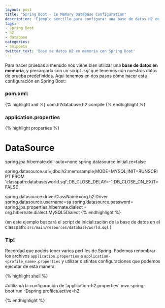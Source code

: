 ```yaml
---
layout: post
title: "Spring Boot - In Memory Database Configuration"
description: 'Ejemplo sencillo para configurar una base de datos H2 en memoria en Spring Boot. ¡Ideal para tests de integración!'
tags:
- Spring Boot
- h2
- database
categories:
- Snippets
twitter_text: 'Base de datos H2 en memoria con Spring Boot'
---
```


Para hacer pruebas a menudo nos viene bien utilizar una **base de datos en memoria**, y precargarla con un script _.sql_ que tenemos con nuestros datos de prueba predefinidos. Aqui tenemos en dos pasos cómo hacer esta configuración en Spring Boot:

### pom.xml:
{% highlight xml %}
<dependency>
    <groupId>com.h2database</groupId>
    <artifactId>h2</artifactId>
    <scope>compile</scope>
</dependency>
{% endhighlight %}
### application.properties
{% highlight properties %}

# DataSource

spring.jpa.hibernate.ddl-auto=none
spring.datasource.initialize=false

spring.datasource.url=jdbc:h2:mem:sample;MODE=MYSQL;INIT=RUNSCRIPT FROM 'classpath:database/world.sql';DB_CLOSE_DELAY=-1;DB_CLOSE_ON_EXIT=FALSE

spring.datasource.driverClassName=org.h2.Driver
spring.datasource.username=sa
spring.datasource.password=
spring.jpa.properties.hibernate.dialect = org.hibernate.dialect.MySQL5Dialect
{% endhighlight %}

(en este ejemplo buscará el script de inicialización de la base de datos en el classpath: `src/main/resources/database/world.sql` )

### Tip!

Recordad que podéis tener varios perfiles de Spring. Podemos renombrar los archivos `application.properties` a `application-<profile_name>.properties` y utilizar distintas configuraciones que podemos ejecutar de esta manera:

{% highlight shell %}

#utilizará la configuración de 'application-h2.properties'
mvn spring-boot:run -Dspring.profiles.active=h2 

{% endhighlight %}